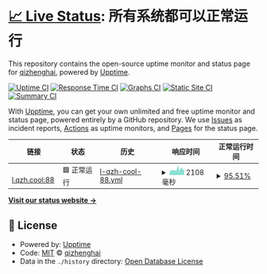 # [📈 Live Status](https://qizhenghai2020.github.io/upptime): <!--live status--> **所有系统都可以正常运行**

This repository contains the open-source uptime monitor and status page for [qizhenghai](https://qizhenghai2020.github.io/upptime), powered by [Upptime](https://github.com/upptime/upptime).

[![Uptime CI](https://github.com/qizhenghai2020/upptime/workflows/Uptime%20CI/badge.svg)](https://github.com/qizhenghai2020/upptime/actions?query=workflow%3A%22Uptime+CI%22)
[![Response Time CI](https://github.com/qizhenghai2020/upptime/workflows/Response%20Time%20CI/badge.svg)](https://github.com/qizhenghai2020/upptime/actions?query=workflow%3A%22Response+Time+CI%22)
[![Graphs CI](https://github.com/qizhenghai2020/upptime/workflows/Graphs%20CI/badge.svg)](https://github.com/qizhenghai2020/upptime/actions?query=workflow%3A%22Graphs+CI%22)
[![Static Site CI](https://github.com/qizhenghai2020/upptime/workflows/Static%20Site%20CI/badge.svg)](https://github.com/qizhenghai2020/upptime/actions?query=workflow%3A%22Static+Site+CI%22)
[![Summary CI](https://github.com/qizhenghai2020/upptime/workflows/Summary%20CI/badge.svg)](https://github.com/qizhenghai2020/upptime/actions?query=workflow%3A%22Summary+CI%22)

With [Upptime](https://upptime.js.org), you can get your own unlimited and free uptime monitor and status page, powered entirely by a GitHub repository. We use [Issues](https://github.com/qizhenghai2020/upptime/issues) as incident reports, [Actions](https://github.com/qizhenghai2020/upptime/actions) as uptime monitors, and [Pages](https://qizhenghai2020.github.io/upptime) for the status page.

<!--start: status pages-->
<!-- This summary is generated by Upptime (https://github.com/upptime/upptime) -->
<!-- Do not edit this manually, your changes will be overwritten -->
<!-- prettier-ignore -->
| 链接 | 状态 | 历史 | 响应时间 | 正常运行时间 |
| --- | ------ | ------- | ------------- | ------ |
| <img alt="" src="https://icons.duckduckgo.com/ip3/l.qzh.cool.ico" height="13"> [l.qzh.cool:88](http://l.qzh.cool:88) | 🟩 正常运行 | [l-qzh-cool-88.yml](https://github.com/qizhenghai2020/upptime/commits/HEAD/history/l-qzh-cool-88.yml) | <details><summary><img alt="响应时间图像" src="./graphs/l-qzh-cool-88/response-time-week.png" height="20"> 2108毫秒</summary><br><a href="https://qizhenghai2020.github.io/upptime/history/l-qzh-cool-88"><img alt="响应时间 1794" src="https://img.shields.io/endpoint?url=https%3A%2F%2Fraw.githubusercontent.com%2Fqizhenghai2020%2Fupptime%2FHEAD%2Fapi%2Fl-qzh-cool-88%2Fresponse-time.json"></a><br><a href="https://qizhenghai2020.github.io/upptime/history/l-qzh-cool-88"><img alt="24 小时响应时间 2213" src="https://img.shields.io/endpoint?url=https%3A%2F%2Fraw.githubusercontent.com%2Fqizhenghai2020%2Fupptime%2FHEAD%2Fapi%2Fl-qzh-cool-88%2Fresponse-time-day.json"></a><br><a href="https://qizhenghai2020.github.io/upptime/history/l-qzh-cool-88"><img alt="7 天正常运行时间 2108" src="https://img.shields.io/endpoint?url=https%3A%2F%2Fraw.githubusercontent.com%2Fqizhenghai2020%2Fupptime%2FHEAD%2Fapi%2Fl-qzh-cool-88%2Fresponse-time-week.json"></a><br><a href="https://qizhenghai2020.github.io/upptime/history/l-qzh-cool-88"><img alt="30天的正常运行时间 1973" src="https://img.shields.io/endpoint?url=https%3A%2F%2Fraw.githubusercontent.com%2Fqizhenghai2020%2Fupptime%2FHEAD%2Fapi%2Fl-qzh-cool-88%2Fresponse-time-month.json"></a><br><a href="https://qizhenghai2020.github.io/upptime/history/l-qzh-cool-88"><img alt="1年的正常运行时间 1794" src="https://img.shields.io/endpoint?url=https%3A%2F%2Fraw.githubusercontent.com%2Fqizhenghai2020%2Fupptime%2FHEAD%2Fapi%2Fl-qzh-cool-88%2Fresponse-time-year.json"></a></details> | <details><summary><a href="https://qizhenghai2020.github.io/upptime/history/l-qzh-cool-88">95.51%</a></summary><a href="https://qizhenghai2020.github.io/upptime/history/l-qzh-cool-88"><img alt="正常运行时间 87.40%" src="https://img.shields.io/endpoint?url=https%3A%2F%2Fraw.githubusercontent.com%2Fqizhenghai2020%2Fupptime%2FHEAD%2Fapi%2Fl-qzh-cool-88%2Fuptime.json"></a><br><a href="https://qizhenghai2020.github.io/upptime/history/l-qzh-cool-88"><img alt="24 小时正常运行时间 83.16%" src="https://img.shields.io/endpoint?url=https%3A%2F%2Fraw.githubusercontent.com%2Fqizhenghai2020%2Fupptime%2FHEAD%2Fapi%2Fl-qzh-cool-88%2Fuptime-day.json"></a><br><a href="https://qizhenghai2020.github.io/upptime/history/l-qzh-cool-88"><img alt="7 天正常运行时间 95.51%" src="https://img.shields.io/endpoint?url=https%3A%2F%2Fraw.githubusercontent.com%2Fqizhenghai2020%2Fupptime%2FHEAD%2Fapi%2Fl-qzh-cool-88%2Fuptime-week.json"></a><br><a href="https://qizhenghai2020.github.io/upptime/history/l-qzh-cool-88"><img alt="30天的正常运行时间 95.14%" src="https://img.shields.io/endpoint?url=https%3A%2F%2Fraw.githubusercontent.com%2Fqizhenghai2020%2Fupptime%2FHEAD%2Fapi%2Fl-qzh-cool-88%2Fuptime-month.json"></a><br><a href="https://qizhenghai2020.github.io/upptime/history/l-qzh-cool-88"><img alt="1年的正常运行时间 87.40%" src="https://img.shields.io/endpoint?url=https%3A%2F%2Fraw.githubusercontent.com%2Fqizhenghai2020%2Fupptime%2FHEAD%2Fapi%2Fl-qzh-cool-88%2Fuptime-year.json"></a></details>

<!--end: status pages-->

[**Visit our status website →**](https://qizhenghai2020.github.io/upptime)

## 📄 License

- Powered by: [Upptime](https://github.com/upptime/upptime)
- Code: [MIT](./LICENSE) © [qizhenghai](https://qizhenghai2020.github.io/upptime)
- Data in the `./history` directory: [Open Database License](https://opendatacommons.org/licenses/odbl/1-0/)

